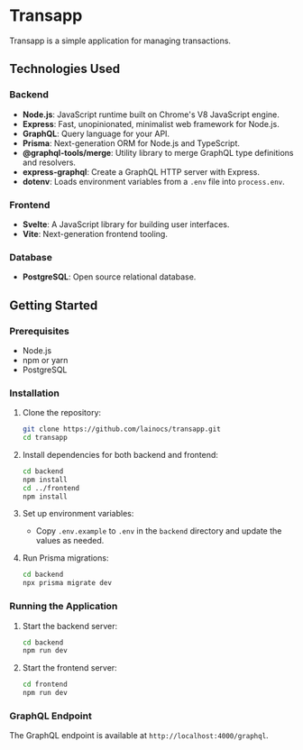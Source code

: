# Transapp

Transapp is a simple application for managing transactions.

## Technologies Used

### Backend

- **Node.js**: JavaScript runtime built on Chrome's V8 JavaScript engine.
- **Express**: Fast, unopinionated, minimalist web framework for Node.js.
- **GraphQL**: Query language for your API.
- **Prisma**: Next-generation ORM for Node.js and TypeScript.
- **@graphql-tools/merge**: Utility library to merge GraphQL type definitions and resolvers.
- **express-graphql**: Create a GraphQL HTTP server with Express.
- **dotenv**: Loads environment variables from a `.env` file into `process.env`.

### Frontend

- **Svelte**: A JavaScript library for building user interfaces.
- **Vite**: Next-generation frontend tooling.

### Database

- **PostgreSQL**: Open source relational database.

## Getting Started

### Prerequisites

- Node.js
- npm or yarn
- PostgreSQL

### Installation

1. Clone the repository:

   ```sh
   git clone https://github.com/lainocs/transapp.git
   cd transapp
   ```

2. Install dependencies for both backend and frontend:

   ```sh
   cd backend
   npm install
   cd ../frontend
   npm install
   ```

3. Set up environment variables:

   - Copy `.env.example` to `.env` in the `backend` directory and update the values as needed.

4. Run Prisma migrations:
   ```sh
   cd backend
   npx prisma migrate dev
   ```

### Running the Application

1. Start the backend server:

   ```sh
   cd backend
   npm run dev
   ```

2. Start the frontend server:
   ```sh
   cd frontend
   npm run dev
   ```

### GraphQL Endpoint

The GraphQL endpoint is available at `http://localhost:4000/graphql`.
